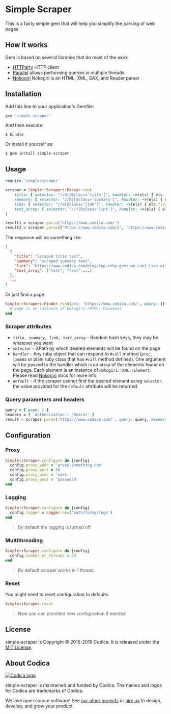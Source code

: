 # Simple Scraper

This is a fairly simple gem that will help you simplify the parsing of web pages

## How it works

Gem is based on several libraries that do most of the work
- [HTTParty](https://github.com/jnunemaker/httparty) HTTP client
- [Parallel](https://github.com/grosser/parallel) allows performing queries in multiple threads
- [Nokogiri](https://github.com/sparklemotion/nokogiri) Nokogiri is an HTML, XML, SAX, and Reader parser

## Installation

Add this line to your application's Gemfile:

```ruby
gem 'simple-scraper'
```

And then execute:

    $ bundle

Or install it yourself as:

    $ gem install simple-scraper

## Usage

```ruby
require 'simple/scraper'

scraper = Simple::Scraper::Parser.new(
    title: { selector: "//h1[@class='title']", handler: ->(els) { els.first.text }, default: 'Ruby' },
    summary: { selector: "//h2[@class='summary']", handler: ->(els) { els.first.text } },
    link: { selector: "//a[@class='link']", handler: ->(els) { els.first['href'] } },
    text_array: { selector: "//*[@class='link']", handler: ->(els) { els.map(&:text) } }
)

result1 = scraper.parse('https://www.codica.com/')
result2 = scraper.parse(['https://www.codica.com/1', 'https://www.codica.com/2'])
```
The response will be something like:
```json
[
  {
    "title": "scraped title text",
    "summary": "scraped summary text",
    "link": "https://www.codica.com/blog/top-ruby-gems-we-cant-live-without/",
    "text_array": ["text", "text" ...]
  },
  ...
]
```
Or just find a page
```ruby
Simple::Scraper::Finder.find(url: 'https://www.codica.com/', query: {}, headers: {}) do |page|
  # page is an instance of Nokogiri::HTML::Document
end
```

### Scraper attributes

- *`title, summary, link, text_array`* - Random hash keys, they may be whatever you want
- *`selector`* - XPath by which desired elements will be found on the page
- *`handler`* - Any ruby object that can respond to `#call` method (`proc`, `lambda` or plain ruby class that has `#call` method defined). One argument will be passed to the handler which is an array of the elements found on the page. Each element is an instance of `Nokogiri::XML::Element`. Please read [Nokogiri](https://github.com/sparklemotion/nokogiri) docs for more info
- *`default`* - if the scraper cannot find the desired element using `selector`, the value provided for the `default` attribute will be returned.

### Query parameters and headers

```ruby
query = { page: 2 }
headers = { 'Authorization': 'Bearer' }
result = scraper.parse('https://www.codica.com/', query: query, headers: headers)
```

## Configuration

### Proxy

```ruby
Simple::Scraper.configure do |config|
  config.proxy_addr = 'proxy.something.com'
  config.proxy_port = 80
  config.proxy_user = 'user:'
  config.proxy_pass = 'password'
end
```

### Logging

```ruby
Simple::Scraper.configure do |config|
  config.logger = Logger.new('path/to/my/logs')
end
```
> By default the logging is turned off

### Multithreading

```ruby
Simple::Scraper.configure do |config|
  config.number_of_threads = 20
end
```
> By default scraper works in 1 thread.

### Reset

You might need to reset configuration to defaults

```ruby
Simple::Scraper.reset
```

> Now you can provided new configuration if needed

## License
simple-scraper is Copyright © 2015-2019 Codica. It is released under the [MIT License](https://opensource.org/licenses/MIT).

## About Codica

[![Codica logo](https://www.codica.com/assets/images/logo/logo.svg)](https://www.codica.com)

simple-scraper is maintained and funded by Codica. The names and logos for Codica are trademarks of Codica.

We love open source software! See [our other projects](https://github.com/codica2) or [hire us](https://www.codica.com/) to design, develop, and grow your product.